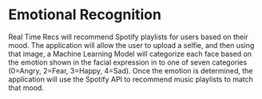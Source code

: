 # Emotional Recognition

Real Time Recs will recommend Spotify playlists for users based on their mood. The application will allow the user to upload a selfie, and then using that image, a Machine Learning Model will categorize each face based on the emotion shown in the facial expression in to one of seven categories (0=Angry, 2=Fear, 3=Happy, 4=Sad). Once the emotion is determined, the application will use the Spotify API to recommend music playlists to match that mood.

